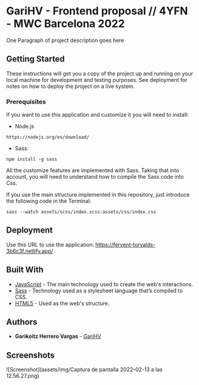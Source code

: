 # GariHV - Frontend proposal // 4YFN - MWC Barcelona 2022

One Paragraph of project description goes here

## Getting Started

These instructions will get you a copy of the project up and running on your local machine for development and testing purposes. See deployment for notes on how to deploy the project on a live system.

### Prerequisites

If you want to use this application and customize it you will need to install:

- Node.js
```
https://nodejs.org/es/download/
```

- Sass:
```
npm install -g sass
```

All the customize features are implemented with Sass. Taking that into account, you will need to understand how to compile the Sass code into Css.

If you use the main structure implemented in this repository, just introduce the following code in the Terminal:

```
sass --watch assets/scss/index.scss:assets/css/index.css
```

## Deployment

Use this URL to use the application: https://fervent-torvalds-3b6c3f.netlify.app/

## Built With

* [JavaScript](https://www.javascript.com/) - The main technology used to create the web's interactions.
* [Sass](https://sass-lang.com/) - Technology used as a stylesheet language that’s compiled to CSS.
* [HTML5](https://developer.mozilla.org/es/docs/Glossary/HTML5) - Used as the web's structure.

## Authors

* **Garikoitz Herrero Vargas** - [GariHV](https://github.com/GariHV)

## Screenshots

![Screenshot](assets/img/Captura de pantalla 2022-02-13 a las 12.56.27.png)
